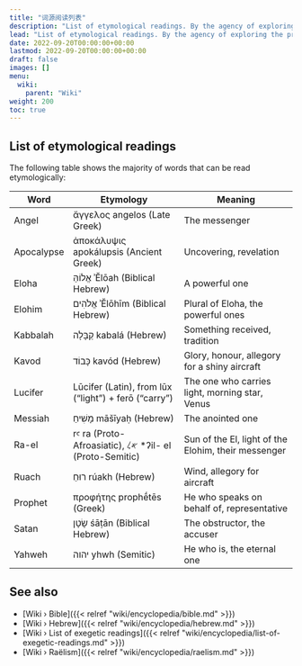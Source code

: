 ```yaml
---
title: "词源阅读列表"
description: "List of etymological readings. By the agency of exploring the premises put forward by Wheel of Heaven, there are a number of religious, mythological or traditional notions that can be read etymologically. This list is going to catalogue to the majority of these notions."
lead: "List of etymological readings. By the agency of exploring the premises put forward by Wheel of Heaven, there are a number of religious, mythological or traditional notions that can be read etymologically. This list is going to catalogue to the majority of these notions."
date: 2022-09-20T00:00:00+00:00
lastmod: 2022-09-20T00:00:00+00:00
draft: false
images: []
menu:
  wiki:
    parent: "Wiki"
weight: 200
toc: true
---
```


## List of etymological readings

The following table shows the majority of words that can be read etymologically:

| Word                  | Etymology                                               | Meaning                                        |
|-----------------------|---------------------------------------------------------|------------------------------------------------|
| Angel                 | ἄγγελος angelos (Late Greek)                            | The messenger                                  |
| Apocalypse            | ἀποκάλυψις apokálupsis (Ancient Greek)                  | Uncovering, revelation                         |
| Eloha                 | אֱלוֹהַּ ʾĔlōah (Biblical Hebrew)                           | A powerful one                                 |
| Elohim                | אֱלֹהִים ʾĔlōhīm (Biblical Hebrew)                         | Plural of Eloha, the powerful ones             |
| Kabbalah              | קַבָּלָה kabalá (Hebrew)                                    | Something received, tradition                  |
| Kavod                 | כָּבוֹד kavód (Hebrew)                                     | Glory, honour, allegory for a shiny aircraft   |
| Lucifer               | Lūcifer (Latin), from lūx (“light”) + ferō (“carry”)    | The one who carries light, morning star, Venus |
| Messiah               | מָשִׁיחַ māšīyaḥ (Hebrew)                                   | The anointed one                               |
| Ra-el                 | rꜥ ra (Proto-Afroasiatic), 𐤀𐤋 *ʔil- el (Proto-Semitic)  | Sun of the El, light of the Elohim, their messenger |
| Ruach                 | רוּחַ rúakh (Hebrew)                                      | Wind, allegory for aircraft                    |
| Prophet               | προφήτης prophḗtēs (Greek)                              | He who speaks on behalf of, representative     |
| Satan                 | שָׂטָן śāṭān (Biblical Hebrew)                             | The obstructor, the accuser                    |
| Yahweh                | יהוה yhwh (Semitic)                                     | He who is, the eternal one                     |

## See also

- [Wiki › Bible]({{< relref "wiki/encyclopedia/bible.md" >}})
- [Wiki › Hebrew]({{< relref "wiki/encyclopedia/hebrew.md" >}})
- [Wiki › List of exegetic readings]({{< relref "wiki/encyclopedia/list-of-exegetic-readings.md" >}})
- [Wiki › Raëlism]({{< relref "wiki/encyclopedia/raelism.md" >}})

